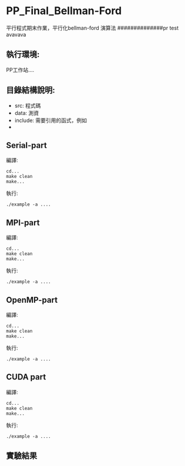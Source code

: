 # PP_Final_Bellman-Ford
平行程式期末作業，平行化bellman-ford 演算法
##############pr test
avavava
## 執行環境:
PP工作站....


## 目錄結構說明:
* src: 程式碼
* data: 測資
* include: 需要引用的函式，例如
* 

## Serial-part
編譯:
```
cd...
make clean
make...
```

執行:
```
./example -a ....
```

## MPI-part
編譯:
```
cd...
make clean
make...
```

執行:
```
./example -a ....
```

## OpenMP-part
編譯:
```
cd...
make clean
make...
```

執行:
```
./example -a ....
```

## CUDA part
編譯:
```
cd...
make clean
make...
```

執行:
```
./example -a ....
```

## 實驗結果

